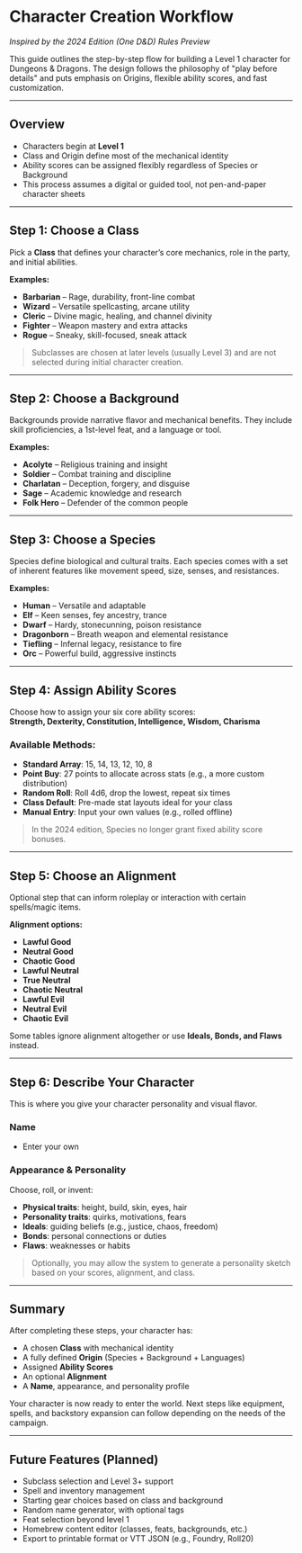# Character Creation Workflow  
*Inspired by the 2024 Edition (One D&D) Rules Preview*

This guide outlines the step-by-step flow for building a Level 1 character for Dungeons & Dragons. The design follows the philosophy of "play before details" and puts emphasis on Origins, flexible ability scores, and fast customization.

---

## Overview

- Characters begin at **Level 1**
- Class and Origin define most of the mechanical identity
- Ability scores can be assigned flexibly regardless of Species or Background
- This process assumes a digital or guided tool, not pen-and-paper character sheets

---

## Step 1: Choose a Class

Pick a **Class** that defines your character’s core mechanics, role in the party, and initial abilities.

**Examples:**
- **Barbarian** – Rage, durability, front-line combat
- **Wizard** – Versatile spellcasting, arcane utility
- **Cleric** – Divine magic, healing, and channel divinity
- **Fighter** – Weapon mastery and extra attacks
- **Rogue** – Sneaky, skill-focused, sneak attack

> Subclasses are chosen at later levels (usually Level 3) and are not selected during initial character creation.

---

## Step 2: Choose a Background

Backgrounds provide narrative flavor and mechanical benefits. They include skill proficiencies, a 1st-level feat, and a language or tool.

**Examples:**
- **Acolyte** – Religious training and insight
- **Soldier** – Combat training and discipline
- **Charlatan** – Deception, forgery, and disguise
- **Sage** – Academic knowledge and research
- **Folk Hero** – Defender of the common people

---

## Step 3: Choose a Species

Species define biological and cultural traits. Each species comes with a set of inherent features like movement speed, size, senses, and resistances.

**Examples:**
- **Human** – Versatile and adaptable
- **Elf** – Keen senses, fey ancestry, trance
- **Dwarf** – Hardy, stonecunning, poison resistance
- **Dragonborn** – Breath weapon and elemental resistance
- **Tiefling** – Infernal legacy, resistance to fire
- **Orc** – Powerful build, aggressive instincts

---

## Step 4: Assign Ability Scores

Choose how to assign your six core ability scores:  
**Strength, Dexterity, Constitution, Intelligence, Wisdom, Charisma**

### Available Methods:
- **Standard Array**: 15, 14, 13, 12, 10, 8
- **Point Buy**: 27 points to allocate across stats (e.g., a more custom distribution)
- **Random Roll**: Roll 4d6, drop the lowest, repeat six times
- **Class Default**: Pre-made stat layouts ideal for your class
- **Manual Entry**: Input your own values (e.g., rolled offline)

> In the 2024 edition, Species no longer grant fixed ability score bonuses.

---

## Step 5: Choose an Alignment

Optional step that can inform roleplay or interaction with certain spells/magic items.

**Alignment options:**
- **Lawful Good**
- **Neutral Good**
- **Chaotic Good**
- **Lawful Neutral**
- **True Neutral**
- **Chaotic Neutral**
- **Lawful Evil**
- **Neutral Evil**
- **Chaotic Evil**

Some tables ignore alignment altogether or use **Ideals, Bonds, and Flaws** instead.

---

## Step 6: Describe Your Character

This is where you give your character personality and visual flavor.

### Name
- Enter your own

### Appearance & Personality
Choose, roll, or invent:
- **Physical traits**: height, build, skin, eyes, hair
- **Personality traits**: quirks, motivations, fears
- **Ideals**: guiding beliefs (e.g., justice, chaos, freedom)
- **Bonds**: personal connections or duties
- **Flaws**: weaknesses or habits

> Optionally, you may allow the system to generate a personality sketch based on your scores, alignment, and class.

---

## Summary

After completing these steps, your character has:
- A chosen **Class** with mechanical identity
- A fully defined **Origin** (Species + Background + Languages)
- Assigned **Ability Scores**
- An optional **Alignment**
- A **Name**, appearance, and personality profile

Your character is now ready to enter the world. Next steps like equipment, spells, and backstory expansion can follow depending on the needs of the campaign.

---

## Future Features (Planned)

- Subclass selection and Level 3+ support
- Spell and inventory management
- Starting gear choices based on class and background
- Random name generator, with optional tags
- Feat selection beyond level 1
- Homebrew content editor (classes, feats, backgrounds, etc.)
- Export to printable format or VTT JSON (e.g., Foundry, Roll20)